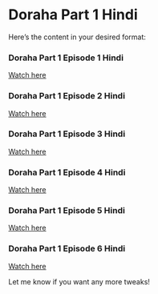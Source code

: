 # Doraha Part 1 Hindi


 
Here’s the content in your desired format:  

### **Doraha Part 1 Episode 1 Hindi**  
[Watch here](https://www.bitchute.com/video/kpiX7TFVk2fO/)  

### **Doraha Part 1 Episode 2 Hindi**  
[Watch here](https://www.bitchute.com/video/VkRuv0YlDpyF/)  

### **Doraha Part 1 Episode 3 Hindi**  
[Watch here](https://www.bitchute.com/video/8427RP7ifJM3/)  

### **Doraha Part 1 Episode 4 Hindi**  
[Watch here](https://www.bitchute.com/video/YKHFCHNZVopu/)  

### **Doraha Part 1 Episode 5 Hindi**  
[Watch here](https://www.bitchute.com/video/exNOppW86e6Z/)  

### **Doraha Part 1 Episode 6 Hindi**  
[Watch here](https://www.bitchute.com/video/ZV1iYQnJ70UQ/)  

Let me know if you want any more tweaks!
